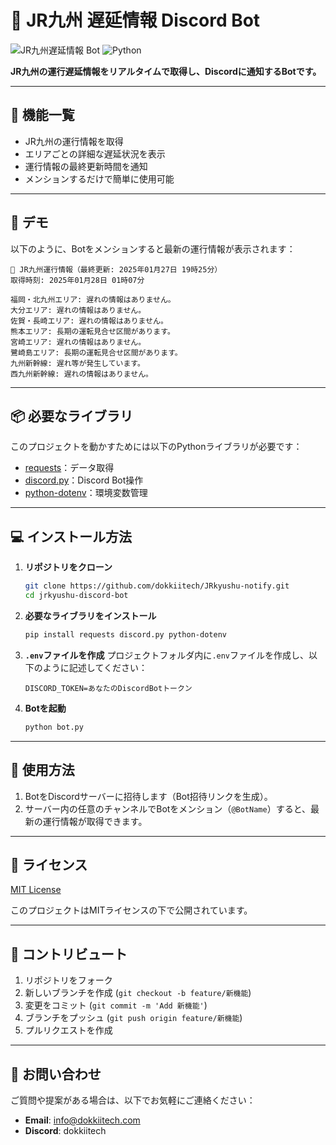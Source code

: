 # 🌆 JR九州 遅延情報 Discord Bot

![JR九州遅延情報 Bot](https://img.shields.io/badge/Discord-Bot-blue?style=for-the-badge&logo=discord)
![Python](https://img.shields.io/badge/Python-3.9%2B-blue?style=for-the-badge&logo=python)

**JR九州の運行遅延情報をリアルタイムで取得し、Discordに通知するBotです。**

---

## 🔧 機能一覧

- JR九州の運行情報を取得
- エリアごとの詳細な遅延状況を表示
- 運行情報の最終更新時間を通知
- メンションするだけで簡単に使用可能

---

## 🚀 デモ

以下のように、Botをメンションすると最新の運行情報が表示されます：

```
🚆 JR九州運行情報（最終更新: 2025年01月27日 19時25分）
取得時刻: 2025年01月28日 01時07分

福岡・北九州エリア: 遅れの情報はありません。
大分エリア: 遅れの情報はありません。
佐賀・長崎エリア: 遅れの情報はありません。
熊本エリア: 長期の運転見合せ区間があります。
宮崎エリア: 遅れの情報はありません。
鷺崎島エリア: 長期の運転見合せ区間があります。
九州新幹線: 遅れ等が発生しています。
西九州新幹線: 遅れの情報はありません。
```

---

## 📦 必要なライブラリ

このプロジェクトを動かすためには以下のPythonライブラリが必要です：

- [requests](https://pypi.org/project/requests/)：データ取得
- [discord.py](https://pypi.org/project/discord.py/)：Discord Bot操作
- [python-dotenv](https://pypi.org/project/python-dotenv/)：環境変数管理

---

## 💻 インストール方法

1. **リポジトリをクローン**
   ```bash
   git clone https://github.com/dokkiitech/JRkyushu-notify.git
   cd jrkyushu-discord-bot
   ```

2. **必要なライブラリをインストール**
   ```bash
   pip install requests discord.py python-dotenv
   ```

3. **`.env`ファイルを作成**
   プロジェクトフォルダ内に`.env`ファイルを作成し、以下のように記述してください：

   ```env
   DISCORD_TOKEN=あなたのDiscordBotトークン
   ```

4. **Botを起動**
   ```bash
   python bot.py
   ```

---

## 🔧 使用方法

1. BotをDiscordサーバーに招待します（Bot招待リンクを生成）。
2. サーバー内の任意のチャンネルでBotをメンション（`@BotName`）すると、最新の運行情報が取得できます。

---

## 📜 ライセンス

[MIT License](LICENSE)

このプロジェクトはMITライセンスの下で公開されています。

---

## 🤝 コントリビュート

1. リポジトリをフォーク
2. 新しいブランチを作成 (`git checkout -b feature/新機能`)
3. 変更をコミット (`git commit -m 'Add 新機能'`)
4. ブランチをプッシュ (`git push origin feature/新機能`)
5. プルリクエストを作成

---

## 📨 お問い合わせ

ご質問や提案がある場合は、以下でお気軽にご連絡ください：

- **Email**: info@dokkiitech.com
- **Discord**: dokkiitech
